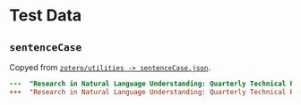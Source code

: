 # Test Data

## `sentenceCase`

Copyed from [`zotero/utilities -> sentenceCase.json`](https://github.com/zotero/utilities/blob/f9c86c0d62b492b5b703c9b442f52610979df8fd/test/data/sentenceCase.json).

```diff
---  "Research in Natural Language Understanding: Quarterly Technical Progress Report No. 1,1": "Research in natural language understanding: quarterly technical progress report no. 1,1",
+++  "Research in Natural Language Understanding: Quarterly Technical Progress Report No. 1,1": "Research in natural language understanding: quarterly technical progress report No. 1,1",
```

